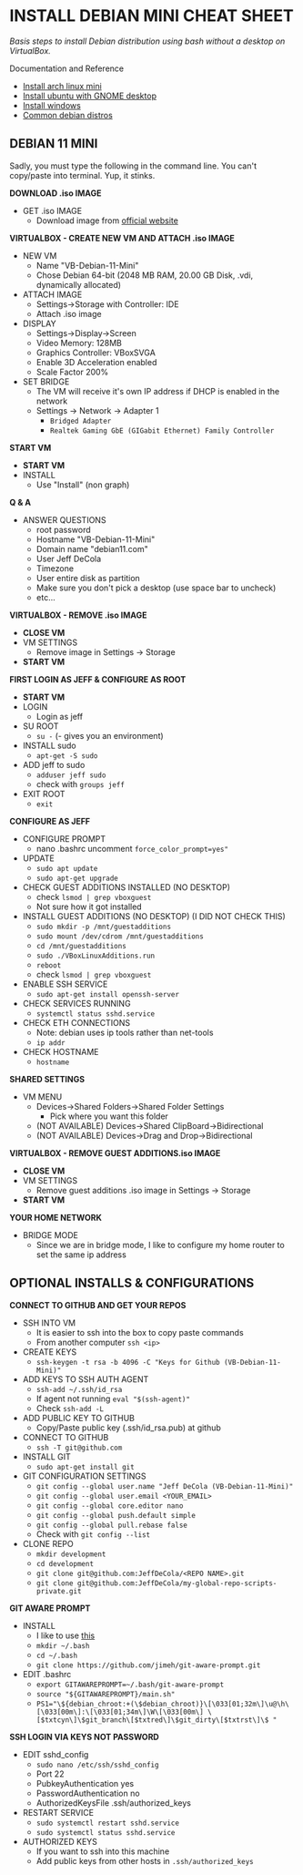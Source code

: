 # INSTALL DEBIAN MINI CHEAT SHEET

_Basis steps to install Debian distribution using bash without a desktop on VirtualBox._

Documentation and Reference

* [Install arch linux mini](https://github.com/JeffDeCola/my-cheat-sheets/blob/master/software/development/development-environments/virtualbox-cheat-sheet/install-arch-linux-mini.md)
* [Install ubuntu with GNOME desktop](https://github.com/JeffDeCola/my-cheat-sheets/blob/master/software/development/development-environments/virtualbox-cheat-sheet/install-ubuntu-with-gnome-desktop.md)
* [Install windows](https://github.com/JeffDeCola/my-cheat-sheets/blob/master/software/development/development-environments/virtualbox-cheat-sheet/install-windows.md)
* [Common debian distros](https://github.com/JeffDeCola/my-cheat-sheets/tree/master/software/development/operating-systems/linux/common-distributions-cheat-sheet)

## DEBIAN 11 MINI

Sadly, you must type the following in the command line. You can't copy/paste into terminal.
Yup, it stinks.

**DOWNLOAD .iso IMAGE**

* GET .iso IMAGE
  * Download image from [official website](https://www.debian.org/distrib/)

**VIRTUALBOX - CREATE NEW VM AND ATTACH .iso IMAGE**  

* NEW VM
  * Name "VB-Debian-11-Mini"
  * Chose Debian 64-bit (2048 MB RAM, 20.00 GB Disk, .vdi, dynamically allocated)
* ATTACH IMAGE
  * Settings->Storage with Controller: IDE
  * Attach .iso image
* DISPLAY
  * Settings->Display->Screen
  * Video Memory: 128MB
  * Graphics Controller: VBoxSVGA
  * Enable 3D Acceleration enabled
  * Scale Factor 200%
* SET BRIDGE
  * The VM will receive it's own IP address if DHCP is enabled in the network
  * Settings -> Network -> Adapter 1
    * `Bridged Adapter`
    * `Realtek Gaming GbE (GIGabit Ethernet) Family Controller`

**START VM**

* **START VM**
* INSTALL
  * Use "Install" (non graph)

**Q & A**
  
* ANSWER QUESTIONS  
  * root password
  * Hostname "VB-Debian-11-Mini"
  * Domain name "debian11.com"
  * User Jeff DeCola
  * Timezone
  * User entire disk as partition
  * Make sure you don't pick a desktop (use space bar to uncheck)
  * etc...

**VIRTUALBOX - REMOVE .iso IMAGE**

* **CLOSE VM**
* VM SETTINGS  
  * Remove image in Settings -> Storage
* **START VM**

**FIRST LOGIN AS JEFF & CONFIGURE AS ROOT**

* **START VM**
* LOGIN
  * Login as jeff
* SU ROOT
  * `su -` (- gives you an environment)
* INSTALL sudo
  * `apt-get -S sudo`
* ADD jeff to sudo
  * `adduser jeff sudo`
  * check with `groups jeff`
* EXIT ROOT
  * `exit`

**CONFIGURE AS JEFF**

* CONFIGURE PROMPT
  * nano .bashrc uncomment `force_color_prompt=yes"`  
* UPDATE
  * `sudo apt update`
  * `sudo apt-get upgrade`
* CHECK GUEST ADDITIONS INSTALLED (NO DESKTOP)
  * check `lsmod | grep vboxguest`
  * Not sure how it got installed
* INSTALL GUEST ADDITIONS (NO DESKTOP) (I DID NOT CHECK THIS)
  * `sudo mkdir -p /mnt/guestadditions`
  * `sudo mount /dev/cdrom /mnt/guestadditions`
  * `cd /mnt/guestadditions`
  * `sudo ./VBoxLinuxAdditions.run`
  * `reboot`
  * check `lsmod | grep vboxguest`
* ENABLE SSH SERVICE
  * `sudo apt-get install openssh-server`
* CHECK SERVICES RUNNING
  * `systemctl status sshd.service`
* CHECK ETH CONNECTIONS
  * Note: debian uses ip tools rather than net-tools
  * `ip addr`
* CHECK HOSTNAME
  * `hostname`

**SHARED SETTINGS**

* VM MENU
  * Devices->Shared Folders->Shared Folder Settings
    * Pick where you want this folder
  * (NOT AVAILABLE) Devices->Shared ClipBoard->Bidirectional
  * (NOT AVAILABLE) Devices->Drag and Drop->Bidirectional

**VIRTUALBOX - REMOVE GUEST ADDITIONS.iso IMAGE**

* **CLOSE VM**
* VM SETTINGS
  * Remove guest additions .iso image in Settings -> Storage
* **START VM**

**YOUR HOME NETWORK**

* BRIDGE MODE
  * Since we are in bridge mode, I like to configure my home router to set the same ip address

## OPTIONAL INSTALLS & CONFIGURATIONS

**CONNECT TO GITHUB AND GET YOUR REPOS**

* SSH INTO VM
  * It is easier to ssh into the box to copy paste commands
  * From another computer `ssh <ip>`
* CREATE KEYS
  * `ssh-keygen -t rsa -b 4096 -C "Keys for Github (VB-Debian-11-Mini)"`
* ADD KEYS TO SSH AUTH AGENT  
  * `ssh-add ~/.ssh/id_rsa`
  * If agent not running `eval "$(ssh-agent)"`
  * Check `ssh-add -L`
* ADD PUBLIC KEY TO GITHUB
  * Copy/Paste public key (.ssh/id_rsa.pub) at github
* CONNECT TO GITHUB
  * `ssh -T git@github.com`
* INSTALL GIT
  * `sudo apt-get install git`
* GIT CONFIGURATION SETTINGS
  * `git config --global user.name "Jeff DeCola (VB-Debian-11-Mini)"`
  * `git config --global user.email <YOUR_EMAIL>`
  * `git config --global core.editor nano`
  * `git config --global push.default simple`
  * `git config --global pull.rebase false`
  * Check with `git config --list`
* CLONE REPO
  * `mkdir development`
  * `cd development`
  * `git clone git@github.com:JeffDeCola/<REPO NAME>.git`
  * `git clone git@github.com:JeffDeCola/my-global-repo-scripts-private.git`

**GIT AWARE PROMPT**

* INSTALL
  * I like to use [this](https://github.com/jimeh/git-aware-prompt)
  * `mkdir ~/.bash`
  * `cd ~/.bash`
  * `git clone https://github.com/jimeh/git-aware-prompt.git`
* EDIT .bashrc
  * `export GITAWAREPROMPT=~/.bash/git-aware-prompt`
  * `source "${GITAWAREPROMPT}/main.sh"`
  * `PS1="\${debian_chroot:+(\$debian_chroot)}\[\033[01;32m\]\u@\h\[\033[00m\]:\[\033[01;34m\]\W\[\033[00m\] \[$txtcyn\]\$git_branch\[$txtred\]\$git_dirty\[$txtrst\]\$ "`

**SSH LOGIN VIA KEYS NOT PASSWORD**

* EDIT sshd_config
  * `sudo nano /etc/ssh/sshd_config`
  * Port 22
  * PubkeyAuthentication yes
  * PasswordAuthentication no
  * AuthorizedKeysFile .ssh/authorized_keys
* RESTART SERVICE  
  * `sudo systemctl restart sshd.service`
  * `sudo systemctl status sshd.service`
* AUTHORIZED KEYS
  * If you want to ssh into this machine
  * Add public keys from other hosts in `.ssh/authorized_keys`
